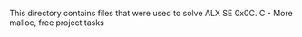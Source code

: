 This directory contains files that were used to solve ALX SE 0x0C. C - More malloc, free project tasks
